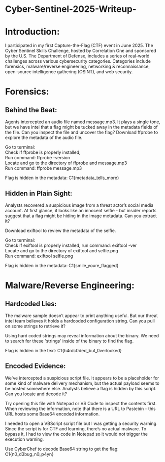 # Cyber-Sentinel-2025-Writeup-

# Introduction:
I participated in my first Capture-the-Flag (CTF) event in June 2025. The Cyber Sentinel Skills Challenge, hosted by Correlation One and sponsored by the U.S. The Department of Defense, includes a series of real-world challenges across various cybersecurity categories. Categories include forensics, malware/reverse engineering, networking & reconnaissance, open-source intelligence gathering (OSINT), and web security.

# Forensics:

## Behind the Beat:
Agents intercepted an audio file named message.mp3. It plays a single tone, but we have intel that a flag might be tucked away in the metadata fields of the file. Can you inspect the file and uncover the flag?
Download ffprobe to explore the metadata of the audio file. 

Go to terminal:  
Check if ffprobe is properly installed,   
Run command: ffprobe -version  
Locate and go to the directory of ffprobe and message.mp3  
Run command: ffprobe message.mp3  

Flag is hidden in the metadata: C1{metadata_tells_more}

## Hidden in Plain Sight:
Analysts recovered a suspicious image from a threat actor’s social media account. At first glance, it looks like an innocent selfie - but insider reports suggest that a flag might be hiding in the image metadata. Can you extract it?

Download exiftool to review the metadata of the selfie.

Go to terminal:  
Check if exiftool is properly installed, run command: exiftool -ver  
Locate and go to the directory of exiftool and selfie.png  
Run command: exiftool selfie.png  

Flag is hidden in the metadata: C1{smile_youre_flagged}

# Malware/Reverse Engineering:

## Hardcoded Lies:
The malware sample doesn’t appear to print anything useful. But our threat intel team believes it holds a hardcoded configuration string. Can you pull on some strings to retrieve it?

Using hard coded strings may reveal information about the binary. We need to search for these 'strings' inside of the binary to find the flag.

Flag is hidden in the text: C1{h4rdc0ded_but_0verlooked}

## Encoded Evidence:
We've intercepted a suspicious script file. It appears to be a placeholder for some kind of malware delivery mechanism, but the actual payload seems to be hosted somewhere else. Analysts believe a flag is hidden by this script. Can you locate and decode it?

Try opening this file with Notepad or VS Code to inspect the contents first. When reviewing the information, note that there is a URL to Pastebin - this URL hosts some Base64 encoded information.

I needed to open a VBScript script file but I was getting a security warning. 
Since the script is for CTF and learning, there’s no actual malware. 
To bypass it, I had to view the code in Notepad so it would not trigger the execution warning.

Use CyberChef to decode Base64 string to get the flag: C1{n0_d3bug_n0_p4yn}


